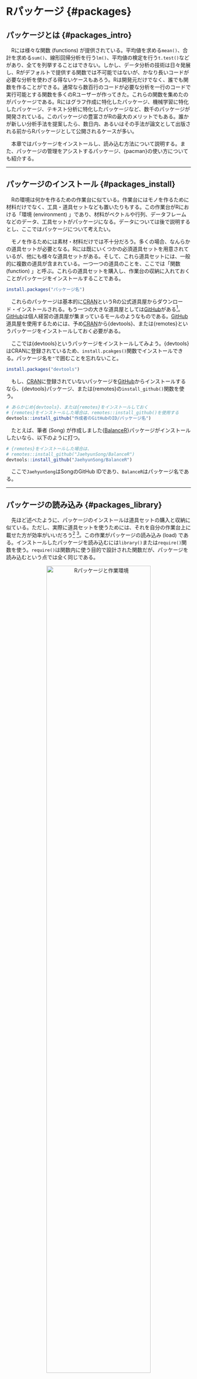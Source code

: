 # Rパッケージ {#packages}



## パッケージとは {#packages_intro}

　Rには様々な関数 (functions) が提供されている。平均値を求める`mean()`、合計を求める`sum()`、線形回帰分析を行う`lm()`、平均値の検定を行う`t.test()`などがあり、全てを列挙することはできない。しかし、データ分析の技術は日々発展し、Rがデフォルトで提供する関数では不可能ではないが、かなり長いコードが必要な分析を使わざる得ないケースもあろう。Rは開発元だけでなく、誰でも関数を作ることができる。通常なら数百行のコードが必要な分析を一行のコードで実行可能とする関数を多くのRユーザーが作ってきた。これらの関数を集めたのがパッケージである。Rにはグラフ作成に特化したパッケージ、機械学習に特化したパッケージ、テキスト分析に特化したパッケージなど、数千のパッケージが開発されている。このパッケージの豊富さがRの最大のメリットでもある。誰かが新しい分析手法を提案したら、数日内、あるいはその手法が論文として出版される前からRパッケージとして公開されるケースが多い。

　本章ではパッケージをインストールし、読み込む方法について説明する。また、パッケージの管理をアシストするパッケージ、{pacman}の使い方についても紹介する。

---

## パッケージのインストール {#packages_install}

　Rの環境は何かを作るための作業台に似ている。作業台にはモノを作るために材料だけでなく、工具・道具セットなども置いたりもする。この作業台がRにおける「環境 (environment) 」であり、材料がベクトルや行列、データフレームなどのデータ、工具セットがパッケージになる。データについては後で説明するとし、ここではパッケージについて考えたい。

　モノを作るためには素材・材料だけでは不十分だろう。多くの場合、なんらかの道具セットが必要となる。Rには既にいくつかの必須道具セットを用意されているが、他にも様々な道具セットがある。そして、これら道具セットには、一般的に複数の道具が含まれている。一つ一つの道具のことを、ここでは「関数 (function) 」と呼ぶ。これらの道具セットを購入し、作業台の収納に入れておくことがパッケージをインストールすることである。


```{.r .numberLines}
install.packages("パッケージ名")
```

　これらのパッケージは基本的に[CRAN](https://cran.r-project.org)というRの公式道具屋からダウンロード・インストールされる。もう一つの大きな道具屋としては[GitHub](https://github.com)がある[^repo_etc]。[GitHub](https://github.com)は個人経営の道具屋が集まっているモールのようなものである。[GitHub](https://github.com)道具屋を使用するためには、予め[CRAN](https://cran.r-project.org)から{devtools}、または{remotes}というパッケージをインストールしておく必要がある。

[^repo_etc]: 他にも[GitLab](https://about.gitlab.com)、[Bitbucket](https://bitbucket.org/product/)などがある。

　ここでは{devtools}というパッケージをインストールしてみよう。{devtools}はCRANに登録されているため、`install.pcakges()`関数でインストールできる。パッケージ名を`"`で囲むことを忘れないこと。


```{.r .numberLines}
install.packages("devtools")
```

　もし、[CRAN](https://cran.r-project.org)に登録されていないパッケージを[GitHub](https://github.com)からインストールするなら、{devtools}パッケージ、または{remotes}の`install_github()`関数を使う。


```{.r .numberLines}
# あらかじめ{devtools}、または{remotes}をインストールしておく
# {remotes}をインストールした場合は、remotes::install_github()を使用する
devtools::install_github("作成者のGitHubのID/パッケージ名")
```

　たとえば、筆者 (Song) が作成しました{[BalanceR](https://github.com/JaehyunSong/BalanceR)}パッケージがインストールしたいなら、以下のように打つ。


```{.r .numberLines}
# {remotes}をインストールした場合は、
# remotes::install_github("JaehyunSong/BalanceR")
devtools::install_github("JaehyunSong/BalanceR")
```

　ここで`JaehyunSong`はSongのGitHub IDであり、`BalanceR`はパッケージ名である。

---

## パッケージの読み込み {#packages_library}

　先ほど述べたように、パッケージのインストールは道具セットの購入と収納に似ている。ただし、実際に道具セットを使うためには、それを自分の作業台上に載せた方が効率がいいだろう[^default-pacakge] [^load_direct]。この作業がパッケージの読み込み (load) である。インストールしたパッケージを読み込むには`library()`または`require()`関数を使う。`require()`は関数内に使う目的で設計された関数だが、パッケージを読み込むという点では全く同じである。

<div class="figure" style="text-align: center">
<img src="Figures/Installation/Package_Workbench.jpg" alt="Rパッケージと作業環境" width="75%" />
<p class="caption">(\#fig:unnamed-chunk-6)Rパッケージと作業環境</p>
</div>

[^default-pacakge]: `mean()`や`sum()`、`lm()`のように、よく使われる関数 (=工具)はR起動と同時に作業台上に載せられる。

[^load_direct]: 作業台上に載せずに、収納から必要な時だけ道具を取り出して使うことも可能である。この場合、`パッケージ名::関数名()`のように関数を使う。よく使うパッケージなら読み込んだ方が効率的だが、1、2回くらいしか使わないパッケージなら、このような使い方も良いだろう。


```{.r .numberLines}
library("パッケージ名")
#または
require("パッケージ名")
```

　読み込まれたパッケージはセッションが開かれている時のみに有効である。一通りの作業が終わり、作業部屋から退出すると、作業台上の道具セットは収納に自動的に戻される。つまり、RまたはRStudioを閉じると読み込まれたパッケージは自動的に取り外されるということである。しかし、作業の途中に読み込んだパッケージをセッションから取り外したい時があるかも知れない。この場合、`detach()`関数を使う。


```{.r .numberLines}
detach("パッケージ名")
```

---

## パッケージのアップデート {#packages_update}

　Rパッケージはバグが修正されたり、新しい機能 (=関数) が追加されるなど、日々更新される。できる限りパッケージは最新版に維持した方が良いだろう。パッケージのアップデートはパッケージのインストールと同じである。{dplyr}というパッケージを最新版にアップデートしたい場合、`install.packages("dplyr")`で十分である。

　しかし、Rを使っていくうちに数十個のパッケージをインストールしていくこととなり、一つ一つアップデートするのは面倒だろう。そもそも既に最新版が入っていて (または開発休止/中止)、アップデートが不要なパッケージがあるかも知れない。実はRStudioを使えば、アップデートが必要なパッケージのリストが表示され、一気にアップデートすることができる。RStudioのPackagesペインにある「Update」をクリックしてみれば、アップデート可能なパッケージの一覧が表示される。ここでアップデートしたいパッケージの左にチェックをするか、下段の「Select All」を選択して「Install Updates」をクリックすれば、チェックされているパッケージがアップデートされる。

　ただし、場合によってはアップデート時、以下のようなメッセージがコンソールに表示されるかも知れない。

```
  There are binary versions available but the source versions
  are later:
      binary source needs_compilation
terra 1.5-17 1.5-21              TRUE
yaml   2.2.2  2.3.4              TRUE

Do you want to install from sources the packages which need compilation? (Yes/no/cancel)
```

　**コンソール**にYes、no、cancelのいずれかを入力してReturnキー (Enterキー)を押す必要がある。どうしても最新のパッケージが欲しい場合はYesを入力すれば良いが、インストールに時間がかかる場合がある。一方、noを入力した場合は、若干古いバージョンがインストールされるが、インストールに必要な時間が短いため、基本的にはnoでも問題ないだろう。cancelを入力した場合はアップデートが全てキャンセルされる。

---

## {pacman}によるパッケージ管理 {#packages_pacman}

　CRANとGitHubなどには数千のRパッケージが公開されており、Rの使用歴が長くなればインストールされているパッケージが増えたり、一つのスクリプト内で使用するパッケージも増えていくだろう。また、パッケージは他のパッケージの機能に依存することがほとんどなので、自分の想像以上の数のパッケージがインストールされているかも知れない。このように膨大な数のパッケージを管理するためのパッケージが{pacman}である。{pacman}はCRANから入手可能である。


```{.r .numberLines}
install.packages("pacman")
```

### インストール

　パッケージをCRANからインストールには`p_install()`関数を使用する。使い方は`install.packages()`と同じであり、複数のパッケージをインストールしたい場合はパッケージ名の箇所に`c(パッケージ名1, パッケージ名2, ...)`を入れる。パッケージ名は`"`で囲んでも、囲まなくても良い。GitHubに公開されているパッケージは`p_install_gh()`関数を使用する。これは{devtools}、または{remotes}の`install_github()`と同じ使い方となり、必ず`"`で囲む必要がある。

　これらの関数を使う際、わざわざ`library(pacman)`を使う必要はない。パッケージのインストールや、読み込みなどはコード内に何回も使われることがほとんどないため、{pacman}を読み込まず`pacman::関数名()`で当該関数を使うことができる。


```{.r .numberLines}
# CRANからインストール
pacman::p_install(パッケージ名)
# githubからインストール
pacman::p_install_gh("作成者のGitHubのID/パッケージ名") 
```

### 読み込み

　パッケージの読み込みには`p_load()`関数を使い、実はこの関数は{pacman}を使う最も大きな要素である。`p_load()`関数の使い方は以下の通りである。


```{.r .numberLines}
pacman::p_load(パッケージ名)
```

　`p_load()`の便利なところは (1) 複数のパッケージが指定可能であることと、 (2) インストールされていないパッケージはCRANから自動的にインストールして読み込んでくれる点だ。たとえば、{tidyverse}と{broom}、{estimatr}という3つのパッケージを読み込む場合、`library()`関数を使うと以下のようになる。


```{.r .numberLines}
# library() を使う場合
library(tidyverse)
library(broom)
library(estimatr)
```

　一方、{pacman}の`p_load()`を使えば、以下のように3つのパッケージを読み込むことができる。


```{.r .numberLines}
# {pacman}のp_load() を使う場合
pacman::p_load(tidyverse, broom, estimatr)
```

　また、`p_load()`内のパッケージがインストールされていない場合、CRANのパッケージリストから検索し、そのパッケージをインストールしてくれる。したがって、上で紹介した`p_install()`は実質的に使うケースはほぼない。ただし、GitHub上のパッケージは自動的にインストールしてくれない。たとえば、GitHub上のみにて公開されている{BlanceR}パッケージがインストールされていない場合、`p_load(BalanceR)`を実行しても{BalanceR}はインストールされない[^p_load_gh]。あらかじめ`p_install_gh()`でインストールしておく必要がある。

[^p_load_gh]: GitHubからパッケージを検索し、インストール&読み込みをする`p_load_gh()`という関数もある。たとえば、`pacman::p_load_gh("JaehyunSong/BalanceR")`を実行した場合、{BalanceR}パッケージがインストールされていると読み込みのみ行い、インストールされていない場合はJaehyunSongレポジトリから{BalanceR}をインストールし、読み込む。コードの最上段に`p_load()`を使うなら、`p_load()`と`p_load_gh()`を分けて記述するのも良いだろう。

### アップデート

　{pacman}にはアップデートが可能なパッケージを全てアップデートしてくれる`p_update()`という関数も用意されている。使い方は簡単で、コンソール上に`p_update()`のみの入力すれば良い。ただし、一部のパッケージのみをアップデートしたいのであれば、RStudioが提供するアップデート機能を使った方が良いかも知れない[^pacman_update]。

[^pacman_update]: `p_update(ask = TRUE)`を実行すれば個々のパッケージに対してアップデートするかどうかを決めることができるが、面倒である。

　また、同じ機能の関数として`p_up()`があるが、コードの可読性のために`p_update()`の方を推奨したい。


```{.r .numberLines}
pacman::p_update()
```

---

## 必須パッケージのインストール {#packages_tidyverse}

　ここでは現在のRにおいて必須パッケージである{tidyverse}をインストールする。{tidyverse}は{dplyr}、{ggplot2}、{tidyr}など、Rにおいて不可欠なパッケージを含むパッケージ**群**である。また、上で紹介した{devtools}も今のうちにインストールしておこう。既に導入済みの読者は走らせなくても良い。


```{.r .numberLines}
install.packages("tidyverse")
install.packages("devtools")
```

<!--
### パッケージのインストールが出来ない場合 (Ubuntu)

パッケージのインストールの祭、エラーが出る場合があります。とりわけ、R導入直後は必要とするライブラリがインストールされていないケースが多く、以下のようなエラーメッセージが表示されるケースがあります。

<div class="figure" style="text-align: center">
<img src="Figures/Installation/Package_Ubuntu1.png" alt="必要なライブラリがない場合" width="75%" />
<p class="caption">(\#fig:unnamed-chunk-16)必要なライブラリがない場合</p>
</div>

これは`xml2`パッケージをインストールしようとした時に表示されたメッセージです。これはUbuntuに`libxml-2.0`というライブラリが入っていないことを意味します。解決方法は、このライブラリを導入することですが、OSによってインストールに必要なライブラリ名が異なります。UbuntuはDebian系列のOSであるため、`deb`行を確認します。どうやら`libxml2-dev`をインストールすれば良いようです。したがって、新しいTerminalを起動し、`R`と同じやり方で`libxml2-dev`をインストールします。

```
sudo apt-get install libxml2-dev
```

もう一回`xml2`をインストールすれば、問題なくインストールされるでしょう。
-->
